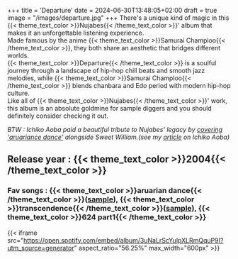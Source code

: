 +++
title = 'Departure'
date = 2024-06-30T13:48:05+02:00
draft = true
image = "/images/departure.jpg"
+++
There's a unique kind of magic in this {{< theme_text_color >}}Nujabes{{< /theme_text_color >}}' album that makes it an unforgettable listening experience.  
Made famous by the anime {{< theme_text_color >}}Samurai Champloo{{< /theme_text_color >}}, they both share an aesthetic that bridges different worlds.  
{{< theme_text_color >}}Departure{{< /theme_text_color >}} is a soulful journey through a landscape of hip-hop chill beats and smooth jazz melodies, while {{< theme_text_color >}}Samurai Champloo{{< /theme_text_color >}} blends chanbara and Edo period with modern hip-hop culture.  
Like all of {{< theme_text_color >}}Nujabes{{< /theme_text_color >}}' work, this album is an absolute goldmine for sample diggers and you should definitely consider checking it out.  

*BTW : Ichiko Aoba paid a beautiful tribute to Nujabes' legacy by [covering 'aruariance dance'](https://soundcloud.com/devitalila/sweet-william-ft-ichiko-aoba) alongside Sweet William.(see my [article](https://valdoin-blog.olivierandriko.com/albums/kamisori-otome/) on Ichiko Aoba)*
## Release year : {{< theme_text_color >}}2004{{< /theme_text_color >}} 
### Fav songs : {{< theme_text_color >}}aruarian dance{{< /theme_text_color >}}([sample](https://www.youtube.com/watch?v=hKjoLnjjp5E)), {{< theme_text_color >}}transcendence{{< /theme_text_color >}}([sample](https://www.youtube.com/watch?v=ri58HLWsnP8)), {{< theme_text_color >}}624 part1{{< /theme_text_color >}}
{{< iframe src="https://open.spotify.com/embed/album/3uNaLrScYulpXLRmQquP9I?utm_source=generator" aspect_ratio="56.25%" max_width="600px" >}}
